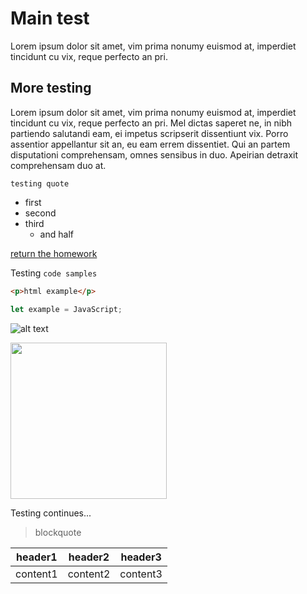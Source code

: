 # Main test
Lorem ipsum dolor sit amet, vim prima nonumy euismod at, imperdiet tincidunt cu vix, reque perfecto an pri.

## More testing
Lorem ipsum dolor sit amet, vim prima nonumy euismod at, imperdiet tincidunt cu vix, reque perfecto an pri. Mel dictas saperet ne, in nibh partiendo salutandi eam, ei impetus scripserit dissentiunt vix. Porro assentior appellantur sit an, eu eam errem dissentiet. Qui an partem disputationi comprehensam, omnes sensibus in duo. Apeirian detraxit comprehensam duo at.

    testing quote

- first
- second
- third
  - and half
 
[return the homework](https://app.terokarvinen.com/task/123/new-report/)


Testing `code samples`

```html
<p>html example</p>
```
```javascript
let example = JavaScript;
```
![alt text](https://images.unsplash.com/photo-1671859710239-ad31b4650323?ixlib=rb-4.0.3&ixid=M3wxMjA3fDB8MHxwaG90by1wYWdlfHx8fGVufDB8fHx8fA%3D%3D&auto=format&fit=crop&w=1170&q=80)


<img src ="https://unsplash.com/photos/cLaorGBtlBU" width="250">


Testing continues...
> blockquote

| header1 | header2 | header3 |
| --- | --- | --- |
| content1 | content2 | content3 |


    
